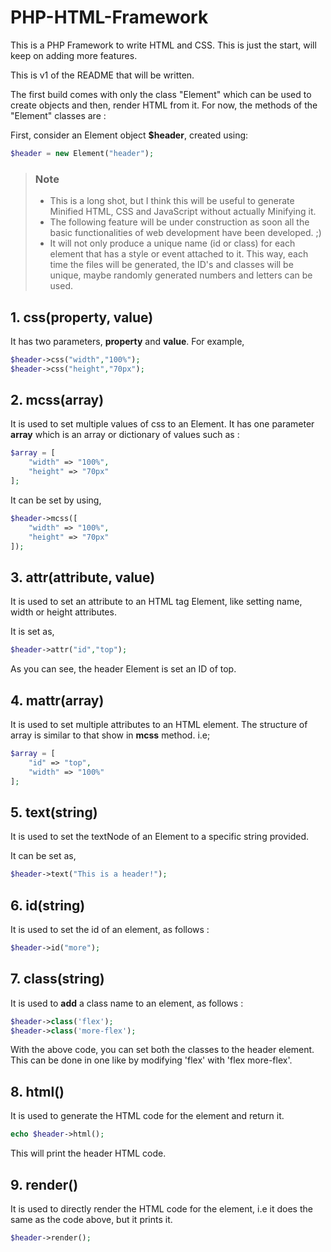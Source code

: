 # PHP-HTML-Framework
This is a PHP Framework to write HTML and CSS. This is just the start, will keep on adding more features.

This is v1 of the README that will be written.

The first build comes with only the class "Element" which can be used to create objects and then, render HTML from it.
For now, the methods of the "Element" classes are :

First, consider an Element object **$header**, created using:
```php
$header = new Element("header");
```

> ### Note 
> * This is a long shot, but I think this will be useful to generate Minified HTML, CSS and JavaScript without actually Minifying it.
> * The following feature will be under construction as soon all the basic functionalities of web development have been developed. ;)
> * It will not only produce a unique name (id or class) for each element that has a style or event attached to it. This way, each time the files will be generated, the ID's and classes will be unique, maybe randomly generated numbers and letters can be used.

## 1. css(property, value)
It has two parameters, **property** and **value**.
For example,
```php
$header->css("width","100%");
$header->css("height","70px");
```



## 2. mcss(array)
It is used to set multiple values of css to an Element.
It has one parameter **array** which is an array or dictionary of values such as :
```php
$array = [
    "width" => "100%",
    "height" => "70px"
];
```
It can be set by using,
```php
$header->mcss([
    "width" => "100%",
    "height" => "70px"
]);
```

## 3. attr(attribute, value)
It is used to set an attribute to an HTML tag Element, like setting name, width or height attributes.

It is set as,
```php
$header->attr("id","top");
```

As you can see, the header Element is set an ID of top.

## 4. mattr(array)
It is used to set multiple attributes to an HTML element.
The structure of array is similar to that show in **mcss** method.
i.e;
```php
$array = [
    "id" => "top",
    "width" => "100%"
];
```

## 5. text(string)
It is used to set the textNode of an Element to a specific string provided.

It can be set as,
```php
$header->text("This is a header!");
```

## 6. id(string)
It is used to set the id of an element, as follows :
```php
$header->id("more");
```

## 7. class(string)
It is used to **add** a class name to an element, as follows :
```php
$header->class('flex');
$header->class('more-flex');
```
With the above code, you can set both the classes to the header element.
This can be done in one like by modifying 'flex' with 'flex more-flex'.

## 8. html()
It is used to generate the HTML code for the element and return it.
```php
echo $header->html();
```
This will print the header HTML code.

## 9. render()
It is used to directly render the HTML code for the element,
i.e it does the same as the code above, but it prints it.
```php
$header->render();
```